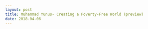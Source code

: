 ```yaml
---
layout: post
title: Muhammad Yunus- Creating a Poverty-Free World (preview)
date: 2018-04-06
---
```


